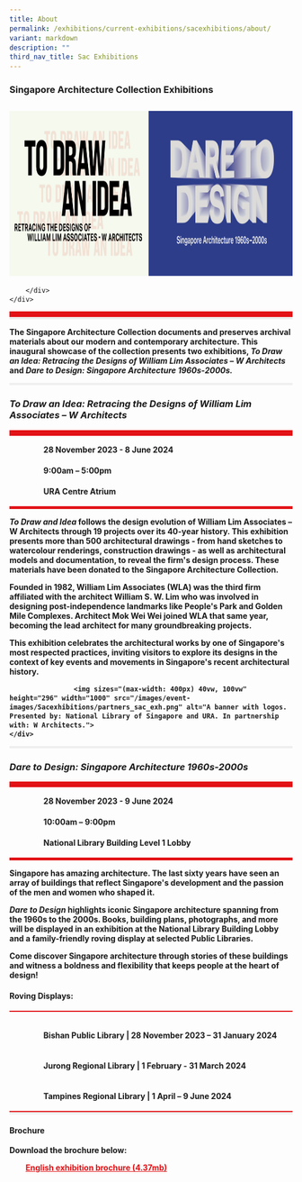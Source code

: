 ```yaml
---
title: About
permalink: /exhibitions/current-exhibitions/sacexhibitions/about/
variant: markdown
description: ""
third_nav_title: Sac Exhibitions
---
```

<h3><strong>Singapore Architecture Collection Exhibitions </strong></h3><section class="section__about"> 
<div class="container__card">
    <div class="row">
        <div class="col is-full" style="border-bottom: 10px solid #E21216; padding: 12px 0 0 0;">
            <img sizes="(max-width: 500px) 40vw, 100vw" height="293" width="1000" src="/images/event-images/Sacexhibitions/banner_exh_Nov.png" alt="A title card labelled: SAC exhibitions.">
					
    
                    
        </div>
    </div>
</div>

<div class="container__line padding--lg">
    <div class="row">
        <div class="col is-12" style="padding: 2px 0; background-color: #efefef;">
        </div>
			   </div>
</div>

<div class="container__card">
    <div class="row margin--bottom--xs">
        <div class="col is-12 padding--xs">
     <div class="container__description">
    <div class="row"> <p><strong>The Singapore Architecture Collection documents and preserves archival materials about our modern and contemporary architecture. This inaugural showcase of the collection presents two exhibitions, <em> To Draw an Idea: Retracing the Designs of William Lim Associates – W Architects</em> and <em>Dare to Design: Singapore Architecture 1960s-2000s.</em>
</strong></p></div><strong>

<div class="container__line padding--lg">
    <div class="row">
        <div class="col is-12" style="padding: 2px 0; background-color: #efefef;">
        </div>
    </div>
</div>

<div class="container__card">
    <div class="row margin--bottom--xs">
        <div class="col is-12 padding--xs">
            <h3><strong><em>To Draw an Idea: Retracing the Designs of William Lim Associates – W Architects</em></strong></h3>
        </div>
    </div>
        <div class="row">
            <div class="col" style="border-top: 10px solid #E21216; border-bottom: 5px solid #E21216;">
                <ul style="list-style: none; margin-left: 0px;">
                    <li style="margin-bottom: 1rem;">
                        <span class="sgds-icon sgds-icon-calendar" style="font-size: 150%; display: inline-block; float: left; vertical-align: middle;"></span>
                        <div style="line-height: 150%; padding-left: 2.3rem;">28 November 2023 - 8 June 2024</div>
                    </li> 
                    <li style="margin-bottom: 1rem;">
                        <span class="sgds-icon sgds-icon-clock" style="font-size: 150%; display: inline-block; float: left; vertical-align: middle;"></span>
                        <div style="line-height: 150%; padding-left: 2.3rem;">9:00am – 5:00pm</div>
                    </li>          
                    <li style="margin-bottom: 1rem;">
                        <span class="sgds-icon sgds-icon-map" style="font-size: 150%; display: inline-block; float: left; vertical-align: middle;"></span>
                        <div style="line-height: 150%; padding-left: 2.3rem;">URA Centre Atrium</div>
                    </li>                    
                </ul>
            </div>
        </div>
</div>

</strong><div class="container__description"><strong>
    <div class="row">
        <div class="col is-full padding--top--lg">
					<p><em>To Draw and Idea</em> follows the design evolution of William Lim Associates – W Architects through 19 projects over its 40-year history. This exhibition presents more than 500 architectural drawings - from hand sketches to watercolour renderings, construction drawings - as well as architectural models and documentation, to reveal the firm's design process. These materials have been donated to the Singapore Architecture Collection.</p><p>
Founded in 1982, William Lim Associates (WLA) was the third firm affiliated with the architect William S. W. Lim who was involved in designing post-independence landmarks like People's Park and Golden Mile Complexes. Architect Mok Wei Wei joined WLA that same year, becoming the lead architect for many groundbreaking projects. </p><p>
This exhibition celebrates the architectural works by one of Singapore's most respected practices, inviting visitors to explore its designs in the context of key events and movements in Singapore's recent architectural history.</p>
			
	
					<img sizes="(max-width: 400px) 40vw, 100vw" height="296" width="1000" src="/images/event-images/Sacexhibitions/partners_sac_exh.png" alt="A banner with logos. Presented by: National Library of Singapore and URA. In partnership with: W Architects.">
    </div>
</div>
<div class="container__line padding--lg">
    <div class="row">
        <div class="col is-12" style="padding: 2px 0; background-color: #efefef;">
					</div>
    </div>
</div>

<div class="container__card">
    <div class="row margin--bottom--xs">
        <div class="col is-12 padding--xs">
					<h3><strong><em>Dare to Design: Singapore Architecture 1960s-2000s</em></strong></h3>
			</div>
			</div>
        <div class="row">
            <div class="col" style="border-top: 10px solid #E21216; border-bottom: 5px solid #E21216;">
                <ul style="list-style: none; margin-left: 0px;">
                    <li style="margin-bottom: 1rem;">
                        <span class="sgds-icon sgds-icon-calendar" style="font-size: 150%; display: inline-block; float: left; vertical-align: middle;"></span>
                        <div style="line-height: 150%; padding-left: 2.3rem;">28 November 2023 - 9 June 2024</div>
                    </li> 
                    <li style="margin-bottom: 1rem;">
                        <span class="sgds-icon sgds-icon-clock" style="font-size: 150%; display: inline-block; float: left; vertical-align: middle;"></span>
                        <div style="line-height: 150%; padding-left: 2.3rem;">10:00am – 9:00pm</div>
                    </li>          
                    <li style="margin-bottom: 1rem;">
                        <span class="sgds-icon sgds-icon-map" style="font-size: 150%; display: inline-block; float: left; vertical-align: middle;"></span>
                        <div style="line-height: 150%; padding-left: 2.3rem;">National Library Building Level 1 Lobby</div>
                    </li>                    
                </ul>
            </div>
        </div>
</div>

</strong><div class="container__description"><strong>
    <div class="row">
        <div class="col is-full padding--top--lg">
					<p>Singapore has amazing architecture. The last sixty years have seen an array of buildings that reflect Singapore's development and the passion of the men and women who shaped it.</p> <p><em>Dare to Design</em> highlights iconic Singapore architecture spanning from the 1960s to the 2000s. Books, building plans, photographs, and more will be displayed in an exhibition at the National Library Building Lobby and a family-friendly roving display at selected Public Libraries.</p><p>Come discover Singapore architecture through stories of these buildings and witness a boldness and flexibility that keeps people at the heart of design!</p>
        </div></div>
	<div class="container__card">
    <div class="row margin--bottom--xs">
        <div class="col is-12 padding--xs">
					<h4><strong>Roving Displays:</strong></h4>
        </div>
    </div>
        <div class="row">
            <div class="col" style="border-top: 2px solid #E21216; border-bottom: 0px solid #E21216;">
                <ul style="list-style: none; margin-left: 0px;">                    
                    <li style="margin-bottom: 1rem;">
											<span class="sgds-icon sgds-icon-map" style="font-size: 150%; display: inline-block; float: left; vertical-align: middle;"></span>
                        <div style="line-height: 150%; padding-left: 2.3rem;"><strong>Bishan Public Library</strong> | 28 November 2023 – 31 January 2024</div>
                    </li>                    
                    <li style="margin-bottom: 1rem;">
											<span class="sgds-icon sgds-icon-map" style="font-size: 150%; display: inline-block; float: left; vertical-align: middle;"></span>
                        <div style="line-height: 150%; padding-left: 2.3rem;"><strong>Jurong Regional Library</strong> | 1 February - 31 March 2024</div>
                    </li>                       
                    <li style="margin-bottom: 1rem;">
											<span class="sgds-icon sgds-icon-map" style="font-size: 150%; display: inline-block; float: left; vertical-align: middle;"></span>
                        <div style="line-height: 150%; padding-left: 2.3rem;"><strong>Tampines Regional Library</strong> | 1 April – 9 June 2024</div>
											</li></ul></div>
					</div>
    </div>
</strong></div><strong>
        <div class="row">
            <div class="col" style="border-top: 2px solid #E21216; border-bottom: 0px solid #E21216;">
    <div class="row">
        <div class="col is-12" style="padding: 2px 0; background-color: #efefef;">
			</div>
</div>
<div class="container__card">
    <div class="row margin--bottom--xs">
        <div class="col is-12 padding--xs">
			</div>
<div class="container__downloads">
    <div class="row">
        <div class="col is-full padding--top--lg">
            <h4>Brochure</h4>
            <p style="margin-top: 5px;">Download the brochure below:</p>
                    <ul style="list-style: none; margin-left: 5px; color: #E21216">
                        <li style="margin-bottom: 1rem;">
                            <a href="/files/Sacexhibitions/NLB_URA_Brochure.pdf" style="color:#E21216;">English exhibition brochure (4.37mb)</a>
                        </li>                         
                    </ul>
			</div>
</div></div></div></div></div></div></strong></div></div></div></div></div></section>